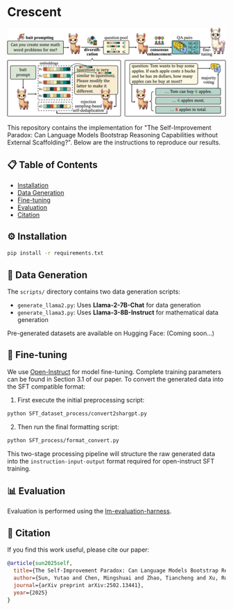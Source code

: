 
# Crescent

![Pipeline Overview](workflow.png)

This repository contains the implementation for "The Self-Improvement Paradox: Can Language Models Bootstrap Reasoning Capabilities without External Scaffolding?". Below are the instructions to reproduce our results.

## 📋 Table of Contents
- [Installation](#installation)
- [Data Generation](#data-generation)
- [Fine-tuning](#fine-tuning)
- [Evaluation](#evaluation)
- [Citation](#citation)

## ⚙️ Installation
```bash
pip install -r requirements.txt
```

## 🧠 Data Generation
The `scripts/` directory contains two data generation scripts:
- `generate_llama2.py`: Uses **Llama-2-7B-Chat** for data generation
- `generate_llama3.py`: Uses **Llama-3-8B-Instruct** for mathematical data generation

Pre-generated datasets are available on Hugging Face: (Coming soon...)

## 🎯 Fine-tuning
We use [Open-Instruct](https://github.com/allenai/open-instruct) for model fine-tuning. Complete training parameters can be found in Section 3.1 of our paper.
To convert the generated data into the SFT compatible format: 
1. First execute the initial preprocessing script:
```bash
python SFT_dataset_process/convert2shargpt.py
```
2. Then run the final formatting script:
```bash
python SFT_process/format_convert.py
```

This two-stage processing pipeline will structure the raw generated data into the `instruction-input-output` format required for open-instruct SFT training.


## 📊 Evaluation
Evaluation is performed using the [lm-evaluation-harness](https://github.com/EleutherAI/lm-evaluation-harness).



## 📜 Citation
If you find this work useful, please cite our paper:
```bibtex
@article{sun2025self,
  title={The Self-Improvement Paradox: Can Language Models Bootstrap Reasoning Capabilities without External Scaffolding?},
  author={Sun, Yutao and Chen, Mingshuai and Zhao, Tiancheng and Xu, Ruochen and Zhang, Zilun and Yin, Jianwei},
  journal={arXiv preprint arXiv:2502.13441},
  year={2025}
}
```
